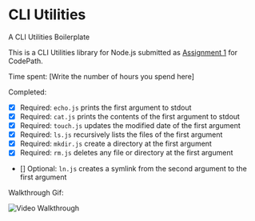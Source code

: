 # CLI Utilities

A CLI Utilities Boilerplate

This is a CLI Utilities library for Node.js submitted as [Assignment 1](http://courses.codepath.com/courses/nodejs_fast_track/unit/1#!assignment) for CodePath.

Time spent: [Write the number of hours you spend here]

Completed:

* [x] Required: `echo.js` prints the first argument to stdout
* [x] Required: `cat.js` prints the contents of the first argument to stdout
* [x] Required: `touch.js` updates the modified date of the first argument
* [x] Required: `ls.js` recursively lists the files of the first argument
* [x] Required: `mkdir.js` create a directory at the first argument
* [x] Required: `rm.js` deletes any file or directory at the first argument 
* [] Optional: `ln.js` creates a symlink from the second argument to the first argument

Walkthrough Gif:

![Video Walkthrough](http://i.imgur.com/PSrDpOY.gif)